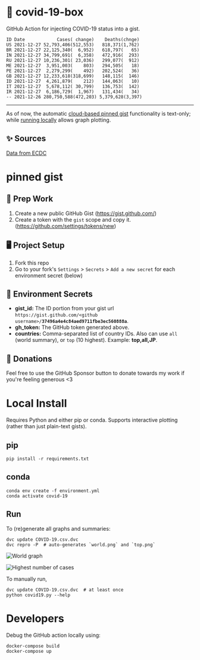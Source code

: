 # 🏥 covid-19-box

GitHub Action for injecting COVID-19 status into a gist.

```
ID Date            Cases( change)    Deaths(chnge)
US 2021-12-27 52,793,406(512,553)   818,371(1,762)
BR 2021-12-27 22,125,340(  6,952)   618,797(   65)
IN 2021-12-27 34,799,691(  6,358)   472,916(  293)
RU 2021-12-27 10,236,301( 23,036)   299,077(  912)
ME 2021-12-27  3,951,003(    803)   294,505(   18)
PE 2021-12-27  2,279,299(    492)   202,524(   36)
GB 2021-12-27 12,233,618(318,699)   148,115(  146)
ID 2021-12-27  4,261,879(    212)   144,063(   10)
IT 2021-12-27  5,678,112( 30,799)   136,753(  142)
IR 2021-12-27  6,186,729(  1,967)   131,434(   34)
-- 2021-12-26 280,750,588(472,203) 5,379,628(3,397)
```

---

As of now, the automatic [cloud-based pinned gist](#pinned-gist) functionality is text-only;
while [running locally](#local-install) allows graph plotting.

## ✨ Sources

[Data from ECDC](https://www.ecdc.europa.eu/en/publications-data/download-todays-data-geographic-distribution-covid-19-cases-worldwide)

# pinned gist

## 🎒 Prep Work
1. Create a new public GitHub Gist (https://gist.github.com/)
1. Create a token with the `gist` scope and copy it. (https://github.com/settings/tokens/new)

## 🖥 Project Setup
1. Fork this repo
1. Go to your fork's `Settings` > `Secrets` > `Add a new secret` for each environment secret (below)

## 🤫 Environment Secrets
- **gist_id:** The ID portion from your gist url `https://gist.github.com/<github username>/`**`37496a4e4c84aed9711fbe3ec560888a`**.
- **gh_token:** The GitHub token generated above.
- **countries:** Comma-separated list of country IDs. Also can use `all` (world summary), or `top` (10 highest). Example: **top,all,JP**.

## 💸 Donations

Feel free to use the GitHub Sponsor button to donate towards my work if you're feeling generous <3

# Local Install

Requires Python and either pip or conda. Supports interactive plotting (rather than just plain-text gists).

## pip

```
pip install -r requirements.txt
```

## conda

```
conda env create -f environment.yml
conda activate covid-19
```

## Run

To (re)generate all graphs and summaries:

```
dvc update COVID-19.csv.dvc
dvc repro -P  # auto-generates `world.png` and `top.png`
```

![World graph](world.png)

![Highest number of cases](top.png)

To manually run,

```
dvc update COVID-19.csv.dvc  # at least once
python covid19.py --help
```

# Developers

Debug the GitHub action locally using:

```
docker-compose build
docker-compose up
```
